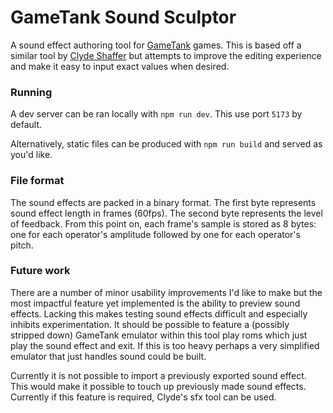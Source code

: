 # GameTank Sound Sculptor

A sound effect authoring tool for [GameTank](https://gametank.zone) games. This is based off a similar tool by [Clyde Shaffer](https://github.com/clydeshaffer/) but attempts to improve the editing experience and make it easy to input exact values when desired.

### Running

A dev server can be ran locally with `npm run dev`. This use port `5173` by default.

Alternatively, static files can be produced with `npm run build` and served as you'd like.

### File format

The sound effects are packed in a binary format. The first byte represents sound effect length in frames (60fps).  The second byte represents the level of feedback. From this point on, each frame's sample is stored as 8 bytes: one for each operator's amplitude followed by one for each operator's pitch.

### Future work

There are a number of minor usability improvements I'd like to make but the most impactful feature yet implemented is the ability to preview sound effects. Lacking this makes testing sound effects difficult and especially inhibits experimentation. It should be possible to feature a (possibly stripped down) GameTank emulator within this tool play roms which just play the sound effect and exit. If this is too heavy perhaps a very simplified emulator that just handles sound could be built.

Currently it is not possible to import a previously exported sound effect. This would make it possible to touch up previously made sound effects. Currently if this feature is required, Clyde's sfx tool can be used.
